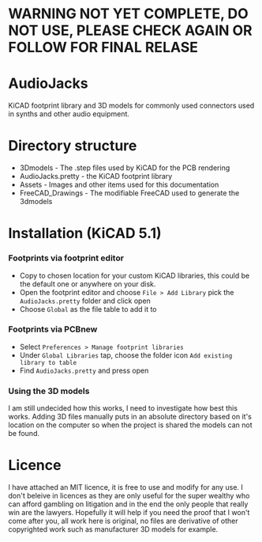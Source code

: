 # WARNING NOT YET COMPLETE, DO NOT USE, PLEASE CHECK AGAIN OR FOLLOW FOR FINAL RELASE

# AudioJacks
KiCAD footprint library and 3D models for commonly used connectors used in synths and other audio equipment.

# Directory structure
* 3Dmodels - The .step files used by KiCAD for the PCB rendering
* AudioJacks.pretty - the KiCAD footprint library
* Assets - Images and other items used for this documentation
* FreeCAD_Drawings - The modifiable FreeCAD used to generate the 3dmodels

# Installation (KiCAD 5.1)

### Footprints via footprint editor
* Copy to chosen location for your custom KiCAD libraries, this could be the default one or anywhere on your disk.
* Open the footprint editor and choose `File > Add Library` pick the `AudioJacks.pretty` folder and click open
* Choose `Global` as the file table to add it to 

### Footprints via PCBnew
* Select `Preferences > Manage footprint libraries`
* Under `Global Libraries` tap, choose the folder icon `Add existing library to table`
* Find `AudioJacks.pretty` and press open

### Using the 3D models
I am still undecided how this works, I need to investigate how best this works. Adding 3D files manually puts in an absolute directory based on it's location on the computer so when the project is shared the models can not be found.

# Licence

I have attached an MIT licence, it is free to use and modify for any use. I don't beleive in licences as they are only useful for the super wealthy who can afford gambling on litigation and in the end the only people that really win are the lawyers. Hopefully it will help if you need the proof that I won't come after you, all work here is original, no files are derivative of other copyrighted work such as manufacturer 3D models for example.
